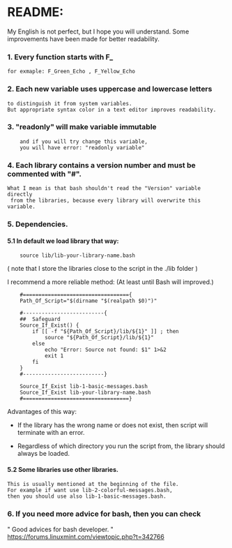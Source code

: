

# README:

My English is not perfect, but I hope you will understand.
Some improvements have been made for better readability.

### 1. Every function starts with  F_
    for exmaple: F_Green_Echo , F_Yellow_Echo

### 2. Each new variable uses uppercase and lowercase letters
    to distinguish it from system variables.
    But appropriate syntax color in a text editor improves readability.

### 3. "readonly" will make variable immutable
        and if you will try change this variable,
        you will have error: "readonly variable"

### 4. Each library contains a version number and must be commented with "#".
    What I mean is that bash shouldn't read the "Version" variable directly
     from the libraries, because every library will overwrite this variable.

### 5. Dependencies.

####    5.1 In default we load library that way:

        source lib/lib-your-library-name.bash

( note that I store the libraries close to the script in the ./lib folder )

I recommend a more reliable method:
(At least until Bash will improved.)

        #=================================={
        Path_Of_Script="$(dirname "$(realpath $0)")"
        
        #--------------------------{
        ##  Safeguard
        Source_If_Exist() {
            if [[ -f "${Path_Of_Script}/lib/${1}" ]] ; then
                source "${Path_Of_Script}/lib/${1}"
            else
                echo "Error: Source not found: $1" 1>&2
                exit 1
            fi
        }
        #--------------------------}
        
        Source_If_Exist lib-1-basic-messages.bash
        Source_If_Exist lib-your-library-name.bash
        #==================================}


Advantages of this way:

- If the library has the wrong name or does not exist, 
    then script will terminate with an error.

- Regardless of which directory you run the script from,
    the library should always be loaded.


####    5.2 Some libraries use other libraries.
    This is usually mentioned at the beginning of the file.
    For example if want use lib-2-colorful-messages.bash,
    then you should use also lib-1-basic-messages.bash.


### 6. If you need more advice for bash, then you can check
" Good advices for bash developer. "
<https://forums.linuxmint.com/viewtopic.php?t=342766>


